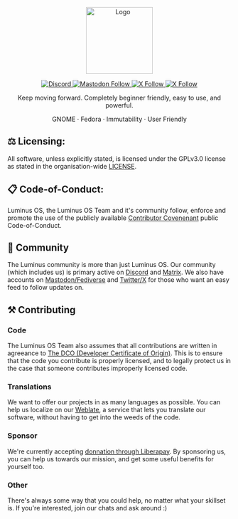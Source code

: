 <p align="center">
  <a href="https://luminusos.github.io">
    <img src="https://github.com/luminusOS/mkluminus/raw/main/docs/images/logo.png" alt="Logo" height="150">
  </a>
</p>
<p align="center">
  <a href="https://discord.gg/eVmXsqkvkw">
    <img alt="Discord" src="https://img.shields.io/badge/Discord-7289DA?style=for-the-badge&logo=discord&logoColor=white">
  </a>
  <a href="https://floss.social/@luminusOS">
    <img alt="Mastodon Follow" src="https://img.shields.io/badge/Mastodon-6364FF?style=for-the-badge&logo=mastodon&logoColor=white">
  </a>
  <a href="https://x.com/@luminusOS">
    <img alt="X Follow" src="https://img.shields.io/badge/Follow%20On%20X-000000?style=for-the-badge&logo=x&logoColor=white">
  </a>
  <a href="#">
    <img alt="X Follow" src="https://img.shields.io/badge/Liberapay-F6C915?style=for-the-badge&logo=liberapay&logoColor=black">
  </a>
</p>
<p align="center"> Keep moving forward. Completely beginner friendly, easy to use, and powerful. </p>
<p align="center"> GNOME · Fedora · Immutability · User Friendly</p>

## ⚖️ Licensing:
All software, unless explicitly stated, is licensed under the GPLv3.0 license as stated in the organisation-wide [LICENSE](https://github.com/luminusOS/.github/blob/main/LICENSE).

## 📋 Code-of-Conduct:
Luminus OS, the Luminus OS Team and it's community follow, enforce and promote the use of the publicly available [Contributor Covenenant](https://www.contributor-covenant.org/) public Code-of-Conduct.

## 🚀 Community

The Luminus community is more than just Luminus OS. Our community (which includes us) is primary active on [Discord](https://discord.gg/eVmXsqkvkw) and [Matrix](#).
We also have accounts on [Mastodon/Fediverse](#) and [Twitter/X](#) for those who want an easy feed to follow updates on.

## ⚒️ Contributing

### Code
The Luminus OS Team also assumes that all contributions are written in agreeance to [The DCO (Developer Certificate of Origin)](https://developercertificate.org). This is to ensure that the code you contribute is properly licensed, and to legally protect us in the case that someone contributes improperly licensed code.

### Translations

We want to offer our projects in as many languages as possible. You can help us localize on our [Weblate](), a service that lets you translate our software, without having to get into the weeds of the code.

### Sponsor

We're currently accepting [donnation through Liberapay](). By sponsoring us, you can help us towards our mission, and get some useful benefits for yourself too. 

### Other

There's always some way that you could help, no matter what your skillset is. If you're interested, join our chats and ask around :)
